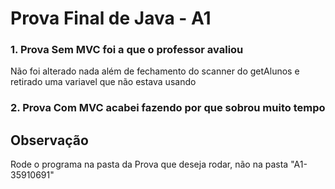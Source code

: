 # Prova Final de Java - A1
### 1. Prova Sem MVC foi a que o professor avaliou
Não foi alterado nada além de fechamento do scanner do getAlunos e retirado uma variavel que não estava usando

### 2. Prova Com MVC acabei fazendo por que sobrou muito tempo

## Observação
Rode o programa na pasta da Prova que deseja rodar, não na pasta "A1-35910691"
